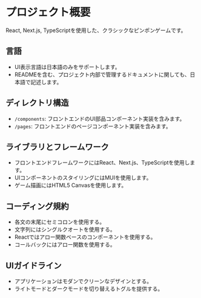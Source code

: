 # プロジェクト概要

React, Next.js, TypeScriptを使用した、クラシックなピンポンゲームです。

## 言語

- UI表示言語は日本語のみをサポートします。
- READMEを含む、プロジェクト内部で管理するドキュメントに関しても、日本語で記述します。

## ディレクトリ構造

- `/components`: フロントエンドのUI部品コンポーネント実装を含みます。
- `/pages`: フロントエンドのページコンポーネント実装を含みます。

## ライブラリとフレームワーク

- フロントエンドフレームワークにはReact、Next.js、TypeScriptを使用します。
- UIコンポーネントのスタイリングにはMUIを使用します。
- ゲーム描画にはHTML5 Canvasを使用します。

## コーディング規約

- 各文の末尾にセミコロンを使用する。
- 文字列にはシングルクオートを使用する。
- Reactではアロー関数ベースのコンポーネントを使用する。
- コールバックにはアロー関数を使用する。

## UIガイドライン

- アプリケーションはモダンでクリーンなデザインとする。
- ライトモードとダークモードを切り替えるトグルを提供する。
